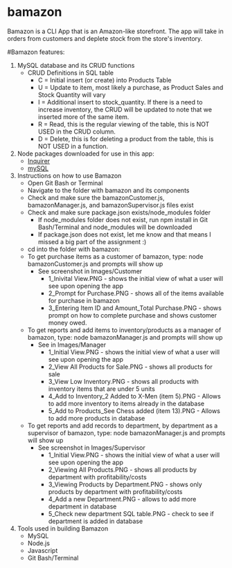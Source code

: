 # bamazon

Bamazon is a CLI App that is an Amazon-like storefront. The app will take in orders from customers and deplete stock from the store's inventory.

#Bamazon features: 
1. MySQL database and its CRUD functions
    * CRUD Definitions in SQL table
        * C = Initial insert (or create) into Products Table
        * U = Update to item, most likely a purchase, as Product Sales and Stock Quantity will vary
        * I = Additional insert to stock_quantity. If there is a need to increase inventory, the CRUD will be updated to note that we inserted more of the same item.
        * R = Read, this is the regular viewing of the table, this is NOT USED in the CRUD column.
        * D = Delete, this is for deleting a product from the table, this is NOT USED in a function.
2. Node packages downloaded for use in this app:
    * [Inquirer](https://www.npmjs.com/package/inquirer)
    * [mySQL](https://www.npmjs.com/package/mysql)
3. Instructions on how to use Bamazon
    * Open Git Bash or Terminal
    * Navigate to the folder with bamazon and its components
    * Check and make sure the bamazonCustomer.js, bamazonManager.js, and bamazonSupervisor.js files exist
    * Check and make sure package.json exists/node_modules folder
        * If node_modules folder does not exist, run npm install in Git Bash/Terminal and node_modules will be downloaded
        * If package.json does not exist, let me know and that means I missed a big part of the assignment :)
    * cd into the folder with bamazon: 
    * To get purchase items as a customer of bamazon, type: node bamazonCustomer.js and prompts will show up
        * See screenshot in Images/Customer 
            * 1_Inivital View.PNG - shows the initial view of what a user will see upon opening the app
            * 2_Prompt for Purchase.PNG - shows all of the items available for purchase in bamazon
            * 3_Entering Item ID and Amount_Total Purchase.PNG - shows prompt on how to complete purchase and shows customer money owed. 
    * To get reports and add items to inventory/products as a manager of bamazon, type: node bamazonManager.js and prompts will show up
        * See in Images/Manager
            * 1_Initial View.PNG - shows the initial view of what a user will see upon opening the app
            * 2_View All Products for Sale.PNG - shows all products for sale
            * 3_View Low Inventory.PNG - shows all products with inventory items that are under 5 units
            * 4_Add to Inventory_2 Added to X-Men (item 5).PNG - Allows to add more inventory to items already in the database
            * 5_Add to Products_See Chess added (item 13).PNG - Allows to add more products in database
    * To get reports and add records to department, by department as a supervisor of bamazon, type: node bamazonManager.js and prompts will show up
        * See screenshot in Images/Supervisor
            * 1_Initial View.PNG - shows the initial view of what a user will see upon opening the app
            * 2_Viewing All Products.PNG - shows all products by department with profitability/costs
            * 3_Viewing Products by Department.PNG - shows only products by department with profitability/costs
            * 4_Add a new Department.PNG - allows to add more department in database
            * 5_Check new department SQL table.PNG - check to see if department is added in database
4. Tools used in building Bamazon
    * MySQL
    * Node.js
    * Javascript
    * Git Bash/Terminal


